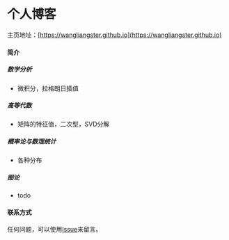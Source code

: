 # 个人博客
主页地址：[https://wangliangster.github.io](https://wangliangster.github.io)

#### 简介

##### 数学分析
- 微积分，拉格朗日插值

##### 高等代数
- 矩阵的特征值，二次型，SVD分解

##### 概率论与数理统计
- 各种分布

##### 图论 
- todo

#### 联系方式

任何问题，可以使用[Issue](https://github.com/wangliangster/wangliangster.github.io/issues)来留言。
